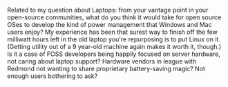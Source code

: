 

Related to my question about Laptops: from your vantage point in your open-source communities, what do you think it would take for open source OSes to develop the kind of power management that Windows and Mac users enjoy? My experience has been that surest way to finish off the few milliwatt hours left in the old laptop you're repurposing is to put Linux on it. (Getting utility out of a 9 year-old machine again makes it worth it, though.) Is it a case of FOSS developers being happily focused on server hardware, not caring about laptop support? Hardware vendors in league with Redmond not wanting to share proprietary battery-saving magic? Not enough users bothering to ask?
